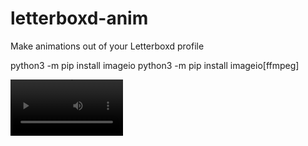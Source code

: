 # letterboxd-anim
Make animations out of your Letterboxd profile

python3 -m pip install imageio
python3 -m pip install imageio[ffmpeg]

<video src='animation.mp4' width=180/>

https://s.ltrbxd.com/fonts/Graphik-Regular-Web.woff
